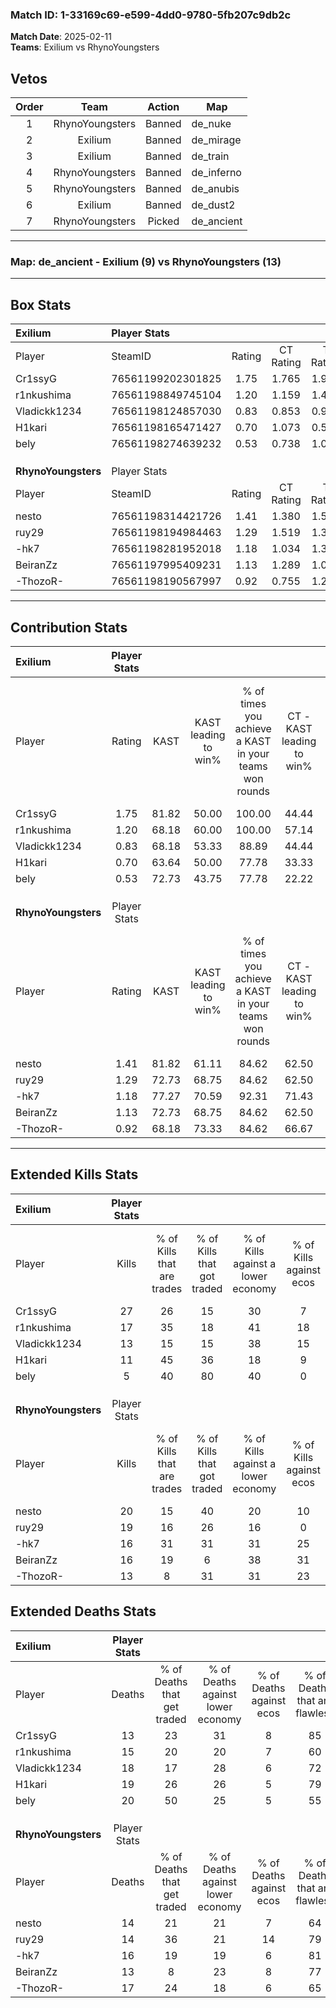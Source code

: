 ### Match ID: 1-33169c69-e599-4dd0-9780-5fb207c9db2c  
**Match Date**: 2025-02-11  
**Teams**: Exilium vs RhynoYoungsters  

## Vetos  

| Order | Team | Action | Map |
| :---: | :--: | :----: | --- |
| 1 | RhynoYoungsters | Banned | de_nuke |
| 2 | Exilium | Banned | de_mirage |
| 3 | Exilium | Banned | de_train |
| 4 | RhynoYoungsters | Banned | de_inferno |
| 5 | RhynoYoungsters | Banned | de_anubis |
| 6 | Exilium | Banned | de_dust2 |
| 7 | RhynoYoungsters | Picked | de_ancient |

---  

### **Map**: de_ancient - Exilium (9) vs RhynoYoungsters (13)  
---  

## Box Stats  

| **Exilium**         | Player Stats      |        |           |          |       |       |       |         |        |      |     |
| :- | :- | :-: | :-: | :-: | :-: | :-: | :-: | :-: | :-: | :-: | :-: |
| Player              | SteamID           | Rating | CT Rating | T Rating | KAST  |  ADR  | Kills | Assists | Deaths | K/D  | HS% |
| Cr1ssyG             | 76561199202301825 |  1.75  |   1.765   |  1.900   | 81.82 | 105.8 |  27   |    2    |   13   | 2.08 | 29  |
| r1nkushima          | 76561198849745104 |  1.20  |   1.159   |  1.400   | 68.18 | 92.3  |  17   |    8    |   15   | 1.13 | 35  |
| Vladickk1234        | 76561198124857030 |  0.83  |   0.853   |  0.960   | 68.18 | 58.1  |  13   |    2    |   18   | 0.72 | 30  |
| H1kari              | 76561198165471427 |  0.70  |   1.073   |  0.529   | 63.64 | 55.6  |  11   |    5    |   19   | 0.58 | 45  |
| bely                | 76561198274639232 |  0.53  |   0.738   |  1.001   | 72.73 | 62.9  |   5   |    6    |   20   | 0.25 | 80  |
|                     |                   |        |           |          |       |       |       |         |        |      |     |
|                     |                   |        |           |          |       |       |       |         |        |      |     |
|                     |                   |        |           |          |       |       |       |         |        |      |     |
| **RhynoYoungsters** | Player Stats      |        |           |          |       |       |       |         |        |      |     |
| Player              | SteamID           | Rating | CT Rating | T Rating | KAST  |  ADR  | Kills | Assists | Deaths | K/D  | HS% |
| nesto               | 76561198314421726 |  1.41  |   1.380   |  1.576   | 81.82 | 91.7  |  20   |    3    |   14   | 1.43 | 75  |
| ruy29               | 76561198194984463 |  1.29  |   1.519   |  1.350   | 72.73 | 87.9  |  19   |    3    |   14   | 1.36 | 78  |
| -hk7                | 76561198281952018 |  1.18  |   1.034   |  1.399   | 77.27 | 87.2  |  16   |    7    |   16   | 1.00 | 25  |
| BeiranZz            | 76561197995409231 |  1.13  |   1.289   |  1.039   | 72.73 | 66.8  |  16   |    2    |   13   | 1.23 | 31  |
| -ThozoR-            | 76561198190567997 |  0.92  |   0.755   |  1.241   | 68.18 | 70.9  |  13   |    8    |   17   | 0.76 | 46  |
---  

## Contribution Stats  

| **Exilium**         | Player Stats |       |                      |                                                        |                           |                                                             |                          |                                                            |
| :- | :-: | :-: | :-: | :-: | :-: | :-: | :-: | :-: |
| Player              |    Rating    | KAST  | KAST leading to win% | % of times you achieve a KAST in your teams won rounds | CT - KAST leading to win% | CT - % of times you achieve a KAST in your teams won rounds | T - KAST leading to win% | T - % of times you achieve a KAST in your teams won rounds |
| Cr1ssyG             |     1.75     | 81.82 |        50.00         |                         100.00                         |           44.44           |                           100.00                            |          55.56           |                           100.00                           |
| r1nkushima          |     1.20     | 68.18 |        60.00         |                         100.00                         |           57.14           |                           100.00                            |          62.50           |                           100.00                           |
| Vladickk1234        |     0.83     | 68.18 |        53.33         |                         88.89                          |           44.44           |                           100.00                            |          66.67           |                           80.00                            |
| H1kari              |     0.70     | 63.64 |        50.00         |                         77.78                          |           33.33           |                            75.00                            |          80.00           |                           80.00                            |
| bely                |     0.53     | 72.73 |        43.75         |                         77.78                          |           22.22           |                            50.00                            |          71.43           |                           100.00                           |
|                     |              |       |                      |                                                        |                           |                                                             |                          |                                                            |
|                     |              |       |                      |                                                        |                           |                                                             |                          |                                                            |
|                     |              |       |                      |                                                        |                           |                                                             |                          |                                                            |
| **RhynoYoungsters** | Player Stats |       |                      |                                                        |                           |                                                             |                          |                                                            |
| Player              |    Rating    | KAST  | KAST leading to win% | % of times you achieve a KAST in your teams won rounds | CT - KAST leading to win% | CT - % of times you achieve a KAST in your teams won rounds | T - KAST leading to win% | T - % of times you achieve a KAST in your teams won rounds |
| nesto               |     1.41     | 81.82 |        61.11         |                         84.62                          |           62.50           |                           100.00                            |          60.00           |                           75.00                            |
| ruy29               |     1.29     | 72.73 |        68.75         |                         84.62                          |           62.50           |                           100.00                            |          75.00           |                           75.00                            |
| -hk7                |     1.18     | 77.27 |        70.59         |                         92.31                          |           71.43           |                           100.00                            |          70.00           |                           87.50                            |
| BeiranZz            |     1.13     | 72.73 |        68.75         |                         84.62                          |           62.50           |                           100.00                            |          75.00           |                           75.00                            |
| -ThozoR-            |     0.92     | 68.18 |        73.33         |                         84.62                          |           66.67           |                            80.00                            |          77.78           |                           87.50                            |
---  

## Extended Kills Stats  

| **Exilium**         | Player Stats |                            |                            |                                    |                         |                              |                                 |                                       |                    |           |
| :- | :-: | :-: | :-: | :-: | :-: | :-: | :-: | :-: | :-: | :-: |
| Player              |    Kills     | % of Kills that are trades | % of Kills that got traded | % of Kills against a lower economy | % of Kills against ecos | % of Kills that are flawless | % of Kills that are close duels | % of Kills that are assisted by flash | Pistol Round Kills | AWP Kills |
| Cr1ssyG             |      27      |             26             |             15             |                 30                 |            7            |              81              |                0                |                   4                   |         9          |     3     |
| r1nkushima          |      17      |             35             |             18             |                 41                 |           18            |              65              |               12                |                   0                   |         0          |     1     |
| Vladickk1234        |      13      |             15             |             15             |                 38                 |           15            |              69              |                8                |                   0                   |         0          |     0     |
| H1kari              |      11      |             45             |             36             |                 18                 |            9            |              55              |               18                |                   0                   |         0          |     3     |
| bely                |      5       |             40             |             80             |                 40                 |            0            |             120              |                0                |                  20                   |         0          |     2     |
|                     |              |                            |                            |                                    |                         |                              |                                 |                                       |                    |           |
|                     |              |                            |                            |                                    |                         |                              |                                 |                                       |                    |           |
|                     |              |                            |                            |                                    |                         |                              |                                 |                                       |                    |           |
| **RhynoYoungsters** | Player Stats |                            |                            |                                    |                         |                              |                                 |                                       |                    |           |
| Player              |    Kills     | % of Kills that are trades | % of Kills that got traded | % of Kills against a lower economy | % of Kills against ecos | % of Kills that are flawless | % of Kills that are close duels | % of Kills that are assisted by flash | Pistol Round Kills | AWP Kills |
| nesto               |      20      |             15             |             40             |                 20                 |           10            |              55              |                5                |                  20                   |         0          |     2     |
| ruy29               |      19      |             16             |             26             |                 16                 |            0            |              84              |                5                |                   5                   |         0          |     3     |
| -hk7                |      16      |             31             |             31             |                 31                 |           25            |              69              |                0                |                   0                   |         6          |     0     |
| BeiranZz            |      16      |             19             |             6              |                 38                 |           31            |              81              |                0                |                   0                   |         0          |     0     |
| -ThozoR-            |      13      |             8              |             31             |                 31                 |           23            |              54              |                0                |                   0                   |         2          |     3     |
## Extended Deaths Stats  

| **Exilium**         | Player Stats |                             |                                   |                          |                               |                            |                           |               |
| :- | :-: | :-: | :-: | :-: | :-: | :-: | :-: | :-: |
| Player              |    Deaths    | % of Deaths that get traded | % of Deaths against lower economy | % of Deaths against ecos | % of Deaths that are flawless | % of Deaths that are close | % of Deaths while blinded | Deaths to AWP |
| Cr1ssyG             |      13      |             23              |                31                 |            8             |              85               |             0              |             0             |       1       |
| r1nkushima          |      15      |             20              |                20                 |            7             |              60               |             0              |             7             |       1       |
| Vladickk1234        |      18      |             17              |                28                 |            6             |              72               |             6              |            11             |       2       |
| H1kari              |      19      |             26              |                26                 |            5             |              79               |             5              |             0             |       3       |
| bely                |      20      |             50              |                25                 |            5             |              55               |             0              |            10             |       1       |
|                     |              |                             |                                   |                          |                               |                            |                           |               |
|                     |              |                             |                                   |                          |                               |                            |                           |               |
|                     |              |                             |                                   |                          |                               |                            |                           |               |
| **RhynoYoungsters** | Player Stats |                             |                                   |                          |                               |                            |                           |               |
| Player              |    Deaths    | % of Deaths that get traded | % of Deaths against lower economy | % of Deaths against ecos | % of Deaths that are flawless | % of Deaths that are close | % of Deaths while blinded | Deaths to AWP |
| nesto               |      14      |             21              |                21                 |            7             |              64               |             0              |             7             |       2       |
| ruy29               |      14      |             36              |                21                 |            14            |              79               |             7              |             0             |       3       |
| -hk7                |      16      |             19              |                19                 |            6             |              81               |             13             |             0             |       1       |
| BeiranZz            |      13      |              8              |                23                 |            8             |              77               |             8              |             0             |       0       |
| -ThozoR-            |      17      |             24              |                18                 |            6             |              65               |             6              |             6             |       3       |
